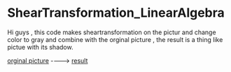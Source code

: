 # ShearTransformation_LinearAlgebra

Hi guys , this code makes sheartransformation on the pictur and change color to gray and combine with the orginal picture , the result is a thing like pictue with its shadow.


[orginal picture](https://github.com/rajabi2001/ShearTransformation_LinearAlgebra/blob/main/test2.jpg) ---->
[result](https://github.com/rajabi2001/ShearTransformation_LinearAlgebra/blob/main/result.jpg)

